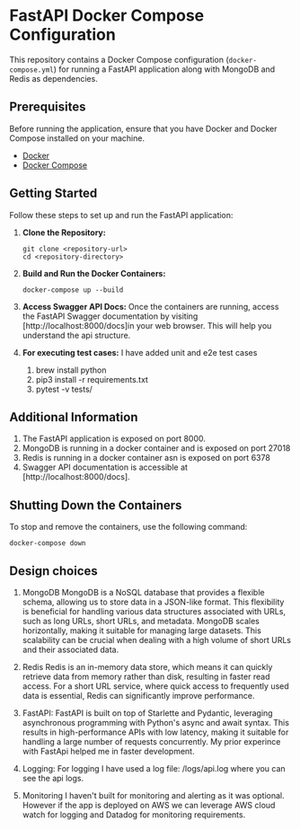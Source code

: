 # FastAPI Docker Compose Configuration
This repository contains a Docker Compose configuration (`docker-compose.yml`) for running a FastAPI application along with MongoDB and Redis as dependencies.

## Prerequisites
Before running the application, ensure that you have Docker and Docker Compose installed on your machine.
- [Docker](https://www.docker.com/)
- [Docker Compose](https://docs.docker.com/compose/)


## Getting Started
Follow these steps to set up and run the FastAPI application:
1. **Clone the Repository:**
    ```
    git clone <repository-url>
    cd <repository-directory>
    ```
2. **Build and Run the Docker Containers:**
    ```
    docker-compose up --build
    ```
3. **Access Swagger API Docs:**
    Once the containers are running, access the FastAPI Swagger documentation by visiting [http://localhost:8000/docs]in your web browser. This will help you understand the api structure.

4. **For executing test cases:**
    I have added unit and e2e test cases
    1. brew install python
    2. pip3 install -r requirements.txt
    3. pytest -v tests/

## Additional Information
1. The FastAPI application is exposed on port 8000.
2. MongoDB is running in a docker container and is exposed on port 27018
3. Redis is running in a docker container asn is exposed on port 6378
4. Swagger API documentation is accessible at [http://localhost:8000/docs].

## Shutting Down the Containers
To stop and remove the containers, use the following command:
```
docker-compose down
```


## Design choices
1. MongoDB
    MongoDB is a NoSQL database that provides a flexible schema, allowing us to store data in a JSON-like format. This flexibility is beneficial for handling various data structures associated with URLs, such as long URLs, short URLs, and metadata.
    MongoDB scales horizontally, making it suitable for managing large datasets. This scalability can be crucial when dealing with a high volume of short URLs and their associated data.

2. Redis
    Redis is an in-memory data store, which means it can quickly retrieve data from memory rather than disk, resulting in faster read access. For a short URL service, where quick access to frequently used data is essential, Redis can significantly improve performance.

3. FastAPI:
    FastAPI is built on top of Starlette and Pydantic, leveraging asynchronous programming with Python's async and await syntax. This results in high-performance APIs with low latency, making it suitable for handling a large number of requests concurrently. My prior experince with FastApi helped me in faster development.

4. Logging:
    For logging I have used a log file: /logs/api.log where you can see the api logs.

5. Monitoring
    I haven't built for monitoring and alerting as it was optional. However if the app is deployed on AWS we can leverage AWS cloud watch for logging and Datadog for monitoring requirements.

    
